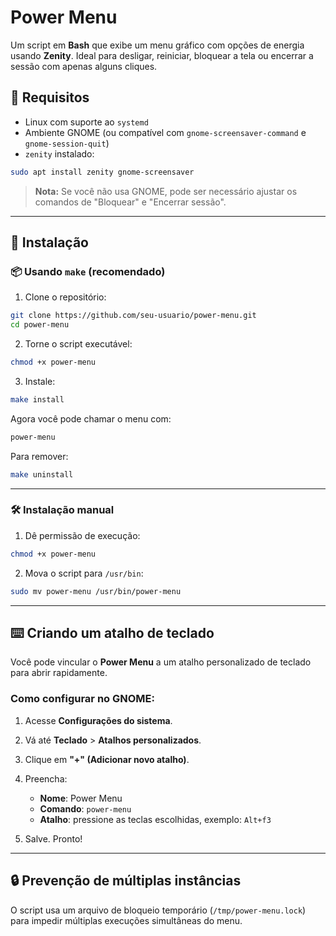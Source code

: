 # Power Menu

Um script em **Bash** que exibe um menu gráfico com opções de energia usando **Zenity**. Ideal para desligar, reiniciar, bloquear a tela ou encerrar a sessão com apenas alguns cliques.

## 🧰 Requisitos

- Linux com suporte ao `systemd`
- Ambiente GNOME (ou compatível com `gnome-screensaver-command` e `gnome-session-quit`)
- `zenity` instalado:

```bash
sudo apt install zenity gnome-screensaver
```

> **Nota:** Se você não usa GNOME, pode ser necessário ajustar os comandos de "Bloquear" e "Encerrar sessão".

---

## 🚀 Instalação

### 📦 Usando `make` (recomendado)

1. Clone o repositório:

```bash
git clone https://github.com/seu-usuario/power-menu.git
cd power-menu
```

2. Torne o script executável:

```bash
chmod +x power-menu
```

3. Instale:

```bash
make install
```

Agora você pode chamar o menu com:

```bash
power-menu
```

Para remover:

```bash
make uninstall
```

---

### 🛠️ Instalação manual

1. Dê permissão de execução:

```bash
chmod +x power-menu
```

2. Mova o script para `/usr/bin`:

```bash
sudo mv power-menu /usr/bin/power-menu
```

---

## ⌨️ Criando um atalho de teclado

Você pode vincular o **Power Menu** a um atalho personalizado de teclado para abrir rapidamente.

### Como configurar no GNOME:

1. Acesse **Configurações do sistema**.
2. Vá até **Teclado** > **Atalhos personalizados**.
3. Clique em **"+" (Adicionar novo atalho)**.
4. Preencha:
   - **Nome**: Power Menu
   - **Comando**: `power-menu`
   - **Atalho**: pressione as teclas escolhidas, exemplo: `Alt+f3`

5. Salve. Pronto!

---

## 🔒 Prevenção de múltiplas instâncias

O script usa um arquivo de bloqueio temporário (`/tmp/power-menu.lock`) para impedir múltiplas execuções simultâneas do menu.
